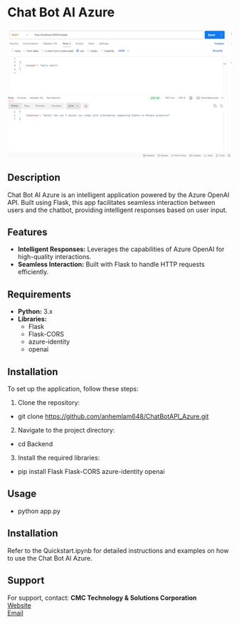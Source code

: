 # Chat Bot AI Azure

![Chat Bot AI Azure](/Backend/images/demo.jpg)

## Description
Chat Bot AI Azure is an intelligent application powered by the Azure OpenAI API. Built using Flask, this app facilitates seamless interaction between users and the chatbot, providing intelligent responses based on user input.

## Features
- **Intelligent Responses:** Leverages the capabilities of Azure OpenAI for high-quality interactions.
- **Seamless Interaction:** Built with Flask to handle HTTP requests efficiently.

## Requirements
- **Python:** 3.x
- **Libraries:**
  - Flask
  - Flask-CORS
  - azure-identity
  - openai

## Installation
To set up the application, follow these steps:

1. Clone the repository:

- git clone https://github.com/anhemlam648/ChatBotAPI_Azure.git

2. Navigate to the project directory:

- cd Backend

3. Install the required libraries:

- pip install Flask Flask-CORS azure-identity openai

## Usage

- python app.py

## Installation

Refer to the Quickstart.ipynb for detailed instructions and examples on how to use the Chat Bot AI Azure.

## Support
For support, contact: **CMC Technology & Solutions Corporation**  
[Website](https://cmcts.com.vn/)  
[Email](cmctsinfo@cmc.com.vn)
